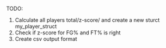 TODO:
1. Calculate all players total/z-score/ and create a new sturct my_player_struct
2. Check if z-score for FG% and FT% is right
3. Create csv output format

